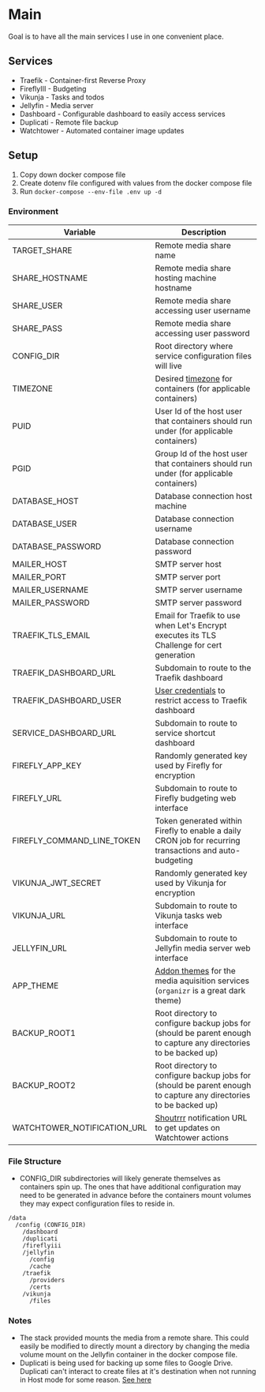 # Main

Goal is to have all the main services I use in one convenient place.

## Services

- Traefik - Container-first Reverse Proxy
- FireflyIII - Budgeting
- Vikunja - Tasks and todos
- Jellyfin - Media server
- Dashboard - Configurable dashboard to easily access services
- Duplicati - Remote file backup
- Watchtower - Automated container image updates

## Setup

1. Copy down docker compose file
2. Create dotenv file configured with values from the docker compose file
3. Run `docker-compose --env-file .env up -d`

### Environment

| Variable                    | Description                                                                                                                 |
| --------------------------- | --------------------------------------------------------------------------------------------------------------------------- |
| TARGET_SHARE                | Remote media share name                                                                                                     |
| SHARE_HOSTNAME              | Remote media share hosting machine hostname                                                                                 |
| SHARE_USER                  | Remote media share accessing user username                                                                                  |
| SHARE_PASS                  | Remote media share accessing user password                                                                                  |
| CONFIG_DIR                  | Root directory where service configuration files will live                                                                  |
| TIMEZONE                    | Desired [timezone](https://en.wikipedia.org/wiki/List_of_tz_database_time_zones) for containers (for applicable containers) |
| PUID                        | User Id of the host user that containers should run under (for applicable containers)                                       |
| PGID                        | Group Id of the host user that containers should run under (for applicable containers)                                      |
| DATABASE_HOST               | Database connection host machine                                                                                            |
| DATABASE_USER               | Database connection username                                                                                                |
| DATABASE_PASSWORD           | Database connection password                                                                                                |
| MAILER_HOST                 | SMTP server host                                                                                                            |
| MAILER_PORT                 | SMTP server port                                                                                                            |
| MAILER_USERNAME             | SMTP server username                                                                                                        |
| MAILER_PASSWORD             | SMTP server password                                                                                                        |
| TRAEFIK_TLS_EMAIL           | Email for Traefik to use when Let's Encrypt executes its TLS Challenge for cert generation                                  |
| TRAEFIK_DASHBOARD_URL       | Subdomain to route to the Traefik dashboard                                                                                 |
| TRAEFIK_DASHBOARD_USER      | [User credentials](https://doc.traefik.io/traefik/middlewares/http/basicauth/) to restrict access to Traefik dashboard      |
| SERVICE_DASHBOARD_URL       | Subdomain to route to service shortcut dashboard                                                                            |
| FIREFLY_APP_KEY             | Randomly generated key used by Firefly for encryption                                                                       |
| FIREFLY_URL                 | Subdomain to route to Firefly budgeting web interface                                                                       |
| FIREFLY_COMMAND_LINE_TOKEN  | Token generated within Firefly to enable a daily CRON job for recurring transactions and auto-budgeting                     |
| VIKUNJA_JWT_SECRET          | Randomly generated key used by Vikunja for encryption                                                                       |
| VIKUNJA_URL                 | Subdomain to route to Vikunja tasks web interface                                                                           |
| JELLYFIN_URL                | Subdomain to route to Jellyfin media server web interface                                                                   |
| APP_THEME                   | [Addon themes](https://theme-park.dev/) for the media aquisition services (`organizr` is a great dark theme)                |
| BACKUP_ROOT1                | Root directory to configure backup jobs for (should be parent enough to capture any directories to be backed up)            |
| BACKUP_ROOT2                | Root directory to configure backup jobs for (should be parent enough to capture any directories to be backed up)            |
| WATCHTOWER_NOTIFICATION_URL | [Shoutrrr](https://containrrr.dev/shoutrrr/v0.5/services/overview/) notification URL to get updates on Watchtower actions   |

### File Structure

- CONFIG_DIR subdirectories will likely generate themselves as containers spin up. The ones that have additional configuration may need to be generated in advance before the containers mount volumes they may expect configuration files to reside in.

```
/data
  /config (CONFIG_DIR)
    /dashboard
    /duplicati
    /fireflyiii
    /jellyfin
      /config
      /cache
    /traefik
      /providers
      /certs
    /vikunja
      /files
```

### Notes

- The stack provided mounts the media from a remote share. This could easily be modified to directly mount a directory by changing the media volume mount on the Jellyfin container in the docker compose file.
- Duplicati is being used for backing up some files to Google Drive. Duplicati can't interact to create files at it's destination when not running in Host mode for some reason. [See here](https://forum.duplicati.com/t/google-drive-shared-drive-path-error/14036/3)
